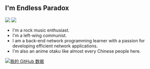 ## I'm Endless Paradox
![](https://img.shields.io/badge/main%20language-c%2B%2B-00599C?logo=c%2B%2B) ![](https://img.shields.io/badge/major-network%20programming-E95420?logo=ubuntu) 

- I'm a rock music enthusiast.
- I'm a left-wing communist.
- I am a back-end network programming learner with a passion for developing efficient network applications.
- I'm also an anime otaku like almost every Chinese people here.

[![我的 GitHub 数据](https://github-readme-stats.vercel.app/api?username=EndlessParadox1&show_icons=true)](https://github.com/EndlessParadox1)
